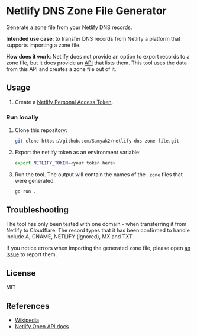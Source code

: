 # Netlify DNS Zone File Generator

Generate a zone file from your Netlify DNS records.

**Intended use case**: to transfer DNS records from Netlify a platform that supports importing a zone file.

**How does it work**: Netlify does not provide an option to export records to a zone file, but it does provide an [API](https://open-api.netlify.com/#tag/dnsZone/operation/getDnsRecords) that lists them. This tool uses the data from this API and creates a zone file out of it.

## Usage

1. Create a [Netlify Personal Access Token](https://app.netlify.com/user/applications#personal-access-tokens).

### Run locally

1. Clone this repository:
    ```bash
    git clone https://github.com/Samyak2/netlify-dns-zone-file.git
    ```
1. Export the netlify token as an environment variable:
    ```bash
    export NETLIFY_TOKEN=<your token here>
    ```
1. Run the tool. The output will contain the names of the `.zone` files that were generated.
    ```bash
    go run .
    ```

## Troubleshooting

The tool has only been tested with one domain - when transferring it from Netlify to Cloudflare.
The record types that it has been confirmed to handle include A, CNAME, NETLIFY (ignored), MX and TXT.

If you notice errors when importing the generated zone file, please open [an issue](https://github.com/devindford/netlify-dns-zone-file/issues/new) to report them.

## License

MIT

## References

- [Wikipedia](https://en.wikipedia.org/wiki/Zone_file)
- [Netlify Open API docs](https://open-api.netlify.com/#tag/dnsZone/operation/getDnsRecords)
